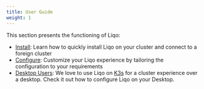 ```yaml
---
title: User Guide
weight: 1
---
```


This section presents the functioning of Liqo:

* [Install](./GettingStarted): Learn how to quickly install Liqo on your cluster and connect to a foreign cluster
* [Configure](./Configure): Customize your Liqo experience by tailoring the configuration to your requirements
* [Desktop Users](./Desktop): We love to use Liqo on [K3s](www.k3s.io) for a cluster experience over a desktop. 
Check it out how to configure Liqo on your Desktop.

